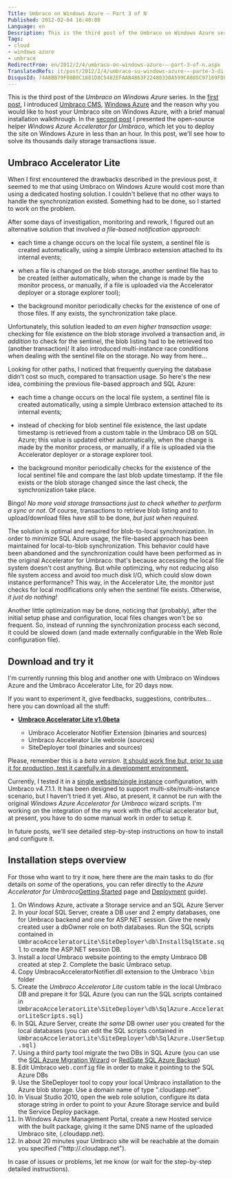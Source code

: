 ```yaml
---
Title: Umbraco on Windows Azure – Part 3 of N
Published: 2012-02-04 16:48:00
Language: en
Description: This is the third post of the Umbraco on Windows Azure series. In the first post , I introduced Umbraco CMS , Windows Azure and the reason why you would like to host your Umbraco site on Windows Azure, with a brief manual installation walkthrough. In the second post I presented the open-source helper Windows Azure Accelerator for Umbraco , which let you to deploy the site on Windows Azure in less than an hour. In this post, we'll see how to solve its thousands daily storage transactions issue.
Tags:
- cloud
- windows azure
- umbraco
RedirectFrom: en/2012/2/4/umbraco-on-windows-azure-–-part-3-of-n.aspx
TranslatedRefs: it/post/2012/2/4/umbraco-su-windows-azure-–-parte-3-di-n.md
DisqusId: 74A8BB79F08B0C1881D8C5482EFAAB4B63F22480330A599CA885C97169FD85D5
---
```

This is the third post of the *Umbraco on Windows Azure* series. In the <a href="/en/posts/2012/01/31/umbraco-on-windows-azure-%E2%80%93-part-1-of-n.html"> first post</a>, I introduced <a href="http://umbraco.org" target="_blank">Umbraco CMS</a>, <a href="http://www.windowsazure.com" target="_blank">Windows Azure</a> and the reason why you would like to host your Umbraco site on Windows Azure, with a brief manual installation walkthrough. In the <a href="/en/posts/2012/02/02/umbraco-on-windows-azure-–-part-2-of-n.html" title="Umbraco on Windows Azure - part 2 of n">second post</a> I presented the open-source helper *Windows Azure Accelerator for Umbraco*, which let you to deploy the site on Windows Azure in less than an hour. In this post, we'll see how to solve its thousands daily storage transactions issue.

## Umbraco Accelerator Lite

When I first encountered the drawbacks described in the previous post, it seemed to me that using Umbraco on Windows Azure would cost more than using a dedicated hosting solution. I couldn't believe that no other ways to handle the synchronization existed. Something had to be done, so I started to work on the problem.

After some days of investigation, monitoring and rework, I figured out an alternative solution that involved *a file-based notification approach*:

* each time a change occurs on the local file system, a sentinel file is created automatically, using a simple Umbraco extension attached to its internal events;

* when a file is changed on the blob storage, another sentinel file has to be created (either automatically, when the change is made by the monitor process, or manually, if a file is uploaded via the Accelerator deployer or a storage explorer tool);

* the background monitor periodically checks for the existence of one of those files. If any exists, the synchronization take place.

Unfortunately, this solution leaded to *an even higher transaction usage*: checking for file existence on the blob storage involved a transaction and, *in addition* to check for the sentinel, the blob listing had to be retrieved too (another transaction)! It also introduced multi-instance race conditions when dealing with the sentinel file on the storage. No way from here...

Looking for other paths, I noticed that frequently querying the database didn't cost so much, compared to transaction usage. So here's the new idea, combining the previous file-based approach and SQL Azure:

* each time a change occurs on the local file system, a sentinel file is created automatically, using a simple Umbraco extension attached to its internal events;

* instead of checking for blob sentinel file existence, the last update timestamp is retrieved from a custom table in the Umbraco DB on SQL Azure; this value is updated either automatically, when the change is made by the monitor process, or manually, if a file is uploaded via the Accelerator deployer or a storage explorer tool.

* the background monitor periodically checks for the existence of the local sentinel file and compare the last blob update timestamp. If the file exists or the blob storage changed since the last check, the synchronization take place.

Bingo! *No more void storage transactions just to check whether to perform a sync or not*. Of course, transactions to retrieve blob listing and to upload/download files have still to be done, *but just when required*.

The solution is optimal and required for blob-to-local synchronization. In order to minimize SQL Azure usage, the file-based approach has been maintained for local-to-blob synchronization. This behavior could have been abandoned and the synchronization could have been performed as in the original Accelerator for Umbraco: that's because accessing the local file system doesn't cost anything. But while optimizing, why not reducing also file system access and avoid too much disk I/O, which could slow down instance performance? This way, in the Accelerator Lite, the monitor just checks for local modifications only when the sentinel file exists. Otherwise, *it just do nothing!*

Another little optimization may be done, noticing that (probably), after the initial setup phase and configuration, local files changes won't be so frequent. So, instead of running the synchronization process each second, it could be slowed down (and made externally configurable in the Web Role configuration file).

## Download and try it

I'm currently running this blog and another one with Umbraco on Windows Azure and the Umbraco Accelerator Lite, for 20 days now.

If you want to experiment it, give feedbacks, suggestions, contributes… here you can download all the stuff:

* <a href="/assets/files/umbracoacceleratorlite_1_0_beta_20120204.zip">**Umbraco Accelerator Lite v1.0beta**</a> 

    * Umbraco Accelerator Notifier Extension (binaries and sources)
    * Umbraco Accelerator Lite webrole (sources)
    * SiteDeployer tool (binaries and sources)

Please, remember this is a *beta version*. <span style="text-decoration: underline;">It should work fine but, prior to use it for production, test it carefully in a development environment.</span>

Currently, I tested it in a <span style="text-decoration: underline;">single website/single instance</span> configuration, with Umbraco v4.7.1.1. It has been designed to support multi-site/multi-instance scenario, but I haven't tried it yet. Also, at present, it cannot be run with the original *Windows Azure Accelerator for Umbraco* wizard scripts. I'm working on the integration of the my work with the official accelerator but, at present, you have to do some manual work in order to setup it.

In future posts, we'll see detailed step-by-step instructions on how to install and configure it.

## Installation steps overview

For those who want to try it now, here there are the main tasks to do (for details on *some* of the operations, you can refer directly to the *Azure Accelerator for Umbraco*<a href="https://github.com/Jeavon/wa-accelerator-umbraco/wiki/Getting-Started" target="_blank">Getting Started</a> page and <a href="https://github.com/Jeavon/wa-accelerator-umbraco/wiki/Deployment" target="_blank">Deployment</a> guide).

1.  On Windows Azure, activate a Storage service and an SQL Azure Server
2.  In your *local* SQL Server, create a DB user and 2 empty databases, one for Umbraco backend and one for ASP.NET session.
Give the newly created user a dbOwner role on both databases. Run the SQL scripts contained in <span style="font-family: 'Courier New';">UmbracoAcceleratorLite\SiteDeployer\db\InstallSqlState.sql</span> to create the ASP.NET session DB.
3.  Install a *local* Umbraco website pointing to the empty Umbraco DB created at step 2. Complete the basic Umbraco setup.
4.  Copy UmbracoAcceleratorNotifier.dll extension to the Umbraco <span style="font-family: 'Courier New';">\bin</span> folder
5.  Create the *Umbraco Accelerator Lite* custom table in the local Umbraco DB and prepare it for SQL Azure (you can run the
SQL scripts contained in <span style="font-family: 'Courier New';">UmbracoAcceleratorLite\SiteDeployer\db\SqlAzure.AcceleratorLiteScripts.sql)</span>
6.  In SQL Azure Server, create *the same* DB owner user you created for the local databases (you can edit the SQL scripts
contained in <span style="font-family: 'Courier New';">UmbracoAcceleratorLite\SiteDeployer\db\SqlAzure.UserSetup.sql)</span>
7.  Using a third party tool migrate the two DBs in SQL Azure (you can use the <a href="http://sqlazuremw.codeplex.com/" target="_blank">SQL Azure Migration Wizard</a> or <a href="http://www.red-gate.com/products/dba/sql-azure-backup/" target="_blank">RedGate SQL Azure Backup</a>)
8.  Edit Umbraco <span style="font-family: 'Courier New';">web.config</span> file in order to make it pointing to the SQL Azure DBs
9.  Use the SiteDeployer tool to copy your local Umbraco installation to the Azure blob storage. Use a domain name of type
"<name>.cloudapp.net".
10.  In Visual Studio 2010, open the web role solution, configure its data storage string in order to point to your Azure Storage
service and build the Service Deploy package.
11.  In Windows Azure Management Portal, create a new Hosted service with the built package, giving it the same DNS name of the uploaded Umbraco site, <name>(.cloudapp.net).
12.  In about 20 minutes your Umbraco site will be reachable at the domain you specified ("http://<name>.cloudapp.net").

In case of issues or problems, let me know (or wait for the step-by-step detailed instructions).